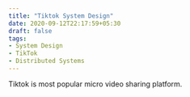 ```yaml
---
title: "Tiktok System Design"
date: 2020-09-12T22:17:59+05:30
draft: false
tags:
- System Design
- TikTok
- Distributed Systems
---
```


Tiktok is most popular micro video sharing platform.

